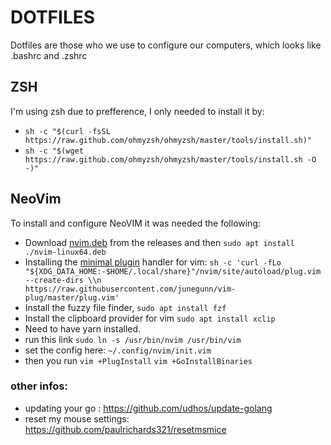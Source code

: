# DOTFILES

Dotfiles are those who we use to configure our computers, which looks like .bashrc and .zshrc

## ZSH

I'm using zsh due to prefference, I only needed to install it by:
- `sh -c "$(curl -fsSL https://raw.github.com/ohmyzsh/ohmyzsh/master/tools/install.sh)"`
- `sh -c "$(wget https://raw.github.com/ohmyzsh/ohmyzsh/master/tools/install.sh -O -)"`

## NeoVim

To install and configure NeoVIM it was needed the following:

- Download [nvim.deb](https://github.com/neovim/neovim) from the releases and then `sudo apt install ./nvim-linux64.deb`
- Installing the [minimal plugin](https://github.com/junegunn/vim-plug) handler for vim: `sh -c 'curl -fLo "${XDG_DATA_HOME:-$HOME/.local/share}"/nvim/site/autoload/plug.vim --create-dirs \\n       https://raw.githubusercontent.com/junegunn/vim-plug/master/plug.vim'`
- Install the fuzzy file finder, `sudo apt install fzf`
- Install the clipboard provider for vim `sudo apt install xclip`
- Need to have yarn installed.
- run this link `sudo ln -s /usr/bin/nvim /usr/bin/vim`
- set the config here: `~/.config/nvim/init.vim`
- then you run `vim +PlugInstall` `vim +GoInstallBinaries`

### other infos:

- updating your go : https://github.com/udhos/update-golang
- reset my mouse settings: https://github.com/paulrichards321/resetmsmice
